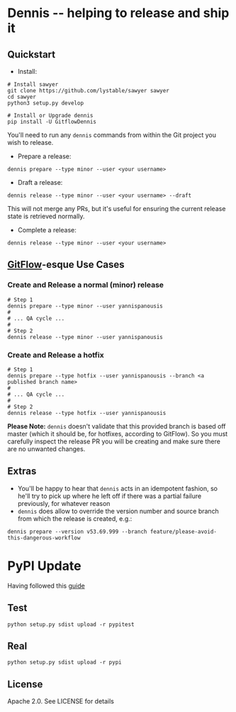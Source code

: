 # Dennis -- helping to release and ship it

## Quickstart

- Install:

```
# Install sawyer
git clone https://github.com/lystable/sawyer sawyer
cd sawyer
python3 setup.py develop

# Install or Upgrade dennis
pip install -U GitflowDennis
```

You'll need to run any `dennis` commands from within the Git project you wish to release.

- Prepare a release:

```
dennis prepare --type minor --user <your username>
```

- Draft a release:

```
dennis release --type minor --user <your username> --draft
```

This will not merge any PRs, but it's useful for ensuring the current release state is retrieved normally.

- Complete a release:

```
dennis release --type minor --user <your username>
```

## [GitFlow](https://www.atlassian.com/git/tutorials/comparing-workflows/feature-branch-workflow)-esque Use Cases

### Create and Release a normal (minor) release
```
# Step 1
dennis prepare --type minor --user yannispanousis
#
# ... QA cycle ...
#
# Step 2
dennis release --type minor --user yannispanousis
```

### Create and Release a hotfix

```
# Step 1
dennis prepare --type hotfix --user yannispanousis --branch <a published branch name>
#
# ... QA cycle ...
#
# Step 2
dennis release --type hotfix --user yannispanousis
```

**Please Note:** `dennis` doesn't validate that this provided branch is based off master (which it should be, for hotfixes, according to GitFlow). So you must carefully inspect the release PR you will be creating and make sure there are no unwanted changes.

## Extras

- You'll be happy to hear that `dennis` acts in an idempotent fashion, so he'll try to pick up where he left off if there was a partial failure previously, for whatever reason
- `dennis` does allow to override the version number and source branch from which the release is created, e.g.:

```
dennis prepare --version v53.69.999 --branch feature/please-avoid-this-dangerous-workflow
```

# PyPI Update

Having followed this [guide](http://peterdowns.com/posts/first-time-with-pypi.html)

## Test

```
python setup.py sdist upload -r pypitest
```

## Real

```
python setup.py sdist upload -r pypi
```

## License

Apache 2.0. See LICENSE for details
